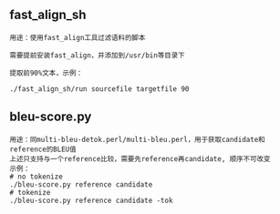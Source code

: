 ## fast_align_sh

    用途：使用fast_align工具过滤语料的脚本
    
    需要提前安装fast_align，并添加到/usr/bin等目录下
    
    提取前90%文本，示例：
    
    ./fast_align_sh/run sourcefile targetfile 90

## bleu-score.py

    用途：同multi-bleu-detok.perl/multi-bleu.perl，用于获取candidate和reference的BLEU值
    上述只支持与一个reference比较，需要先reference再candidate, 顺序不可改变
    示例：
    # no tokenize
    ./bleu-score.py reference candidate
    # tokenize
    ./bleu-score.py reference candidate -tok
